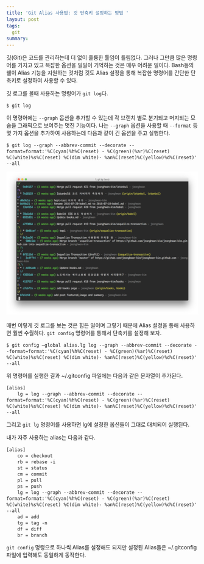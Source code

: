 ```yaml
---
title: 'Git Alias 사용법: 깃 단축키 설정하는 방법 '
layout: post
tags:
  git
summary:
---
```


깃(Git)은 코드를 관리하는데 더 없이 훌륭한 툴임이 틀림없다.
그러나 그만큼 많은 명령어를 가지고 있고 복잡한 옵션을 일일이 기억하는 것은 매우 어려운 일이다.
Bash등의 쉘이 Alias 기능을 지원하는 것처럼 깃도 Alias 설정을 통해 복잡한 명령어를 간단한 단축키로 설정하여 사용할 수 있다.

깃 로그를 볼때 사용하는 명령어가 `git log`다.

```
$ git log
```

이 명령어에는 `--graph` 옵션을 추가할 수 있는데 각 브랜치 별로 분기되고 머지되는 모습을 그래픽으로 보여주는 멋진 기능이다.
나는 `--graph` 옵션을 사용할 때 `--format` 등 몇 가지 옵션을 추가하여 사용하는데 다음과 같이 긴 옵션을 주고 실행한다.

```
$ git log --graph --abbrev-commit --decorate --format=format:'%C(cyan)%h%C(reset) - %C(green)(%ar)%C(reset) %C(white)%s%C(reset) %C(dim white)- %an%C(reset)%C(yellow)%d%C(reset)' --all
```

![](/assets/imgs/2016/git-log-graph.png)

매번 이렇게 깃 로그를 보는 것은 힘든 일이며 그렇기 때문에 Alias 설정을 통해 사용하면 훨씬 수월하다.
`git config` 명령어를 통해서 단축키를 설정해 보자.

```
$ git config —global alias.lg log --graph --abbrev-commit --decorate --format=format:'%C(cyan)%h%C(reset) - %C(green)(%ar)%C(reset) %C(white)%s%C(reset) %C(dim white)- %an%C(reset)%C(yellow)%d%C(reset)' --all
```

위 명령어를 실행한 결과 ~/.gitconfig 파일에는 다음과 같은 문자열이 추가된다.

```
[alias]
    lg = log --graph --abbrev-commit --decorate --format=format:'%C(cyan)%h%C(reset) - %C(green)(%ar)%C(reset) %C(white)%s%C(reset) %C(dim white)- %an%C(reset)%C(yellow)%d%C(reset)' --all
```

그리고 `git lg` 명령어를 사용하면 lg에 설정한 옵션들이 그대로 대치되어 실행된다.

내가 자주 사용하는 alias는 다음과 같다.

```
[alias]
    co = checkout
    rb = rebase -i
    st = status
    cm = commit
    pl = pull
    ps = push
    lg = log --graph --abbrev-commit --decorate --format=format:'%C(cyan)%h%C(reset) - %C(green)(%ar)%C(reset) %C(white)%s%C(reset) %C(dim white)- %an%C(reset)%C(yellow)%d%C(reset)' --all
    ad = add
    tg = tag -n
    df = diff
    br = branch
```

`git config` 명령으로 하나씩 Alias를 설정해도 되지만 설정된 Alias들은 ~/.gitconfig 파일에 입력해도 동일하게 동작한다.
